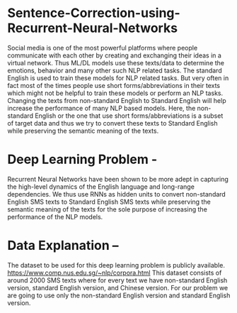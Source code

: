 # Sentence-Correction-using-Recurrent-Neural-Networks
Social media is one of the most powerful platforms where people communicate with each other by creating and exchanging their ideas in a virtual network. Thus ML/DL models use these texts/data to determine the emotions, behavior and many other such NLP related tasks.
The standard English is used to train these models for NLP related tasks. But very often in fact most of the times people use short forms/abbreviations in their texts which might not be helpful to train these models or perform an NLP tasks. Changing the texts from non-standard English to Standard English will help increase the performance of many NLP based models. Here, the non-standard English or the one that use short forms/abbreviations is a subset of target data and thus we try to convert these texts to Standard English while preserving the semantic meaning of the texts.

# Deep Learning Problem -
Recurrent Neural Networks have been shown to be more adept in capturing the high-level dynamics of the English language and long-range dependencies. We thus use RNNs as hidden units to convert non-standard English SMS texts to Standard English SMS texts while preserving the semantic meaning of the texts for the sole purpose of increasing the performance of the NLP models.

# Data Explanation –
The dataset to be used for this deep learning problem is publicly available.
https://www.comp.nus.edu.sg/~nlp/corpora.html
This dataset consists of around 2000 SMS texts where for every text we have non-standard English version, standard
English version, and Chinese version. For our problem we are going to use only the non-standard English version and
standard English version.
